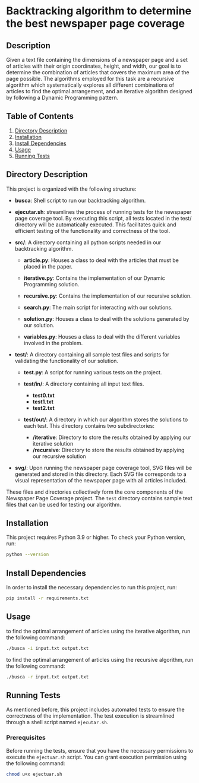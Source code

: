 # Backtracking algorithm to determine the best newspaper page coverage

## Description
Given a text file containing the dimensions of a newspaper page and a set of articles with their origin coordinates, height, and width, our goal is to determine the combination of articles that covers the maximum area of the page possible. The algorithms employed for this task are a recursive algorithm which systematically explores all different combinations of articles to find the optimal arrangement, and an iterative algorithm designed by following a Dynamic Programming pattern.

## Table of Contents
1. [Directory Description](#directory-description)
2. [Installation](#installation)
3. [Install Dependencies](#install-dependencies)
4. [Usage](#usage)
5. [Running Tests](#running-tests)

## Directory Description
This project is organized with the following structure:

- **busca**: Shell script to run our backtracking algorithm.

- **ejecutar.sh**: streamlines the process of running tests for the newspaper page coverage tool. By executing this script, all tests located in the test/ directory will be automatically executed. This facilitates quick and efficient testing of the functionality and correctness of the tool.

- **src/**: A directory containing all python scripts needed in our backtracking algorithm.

  - **article.py**: Houses a class to deal with the articles that must be placed in the paper.

  - **iterative.py**: Contains the implementation of our Dynamic Programming solution.

  - **recursive.py**: Contains the implementation of our recursive solution.

  - **search.py**: The main script for interacting with our solutions.

  - **solution.py**: Houses a class to deal with the solutions generated by our solution.

  - **variables.py**: Houses a class to deal with the different variables involved in the problem.

- **test/**: A directory containing all sample test files and scripts for validating the functionality of our solution.

  - **test.py**: A script for running various tests on the project.

  - **test/in/**: A directory containing all input text files.
    - **test0.txt**
    - **test1.txt**
    - **test2.txt**

  - **test/out/**: A directory in which our algorithm stores the solutions to each test. This directory contains two subdirectories:
    - **/iterative**: Directory to store the results obtained by applying our iterative solution
    - **/recursive**: Directory to store the results obtained by applying our recursive solution
  
- **svg/**: Upon running the newspaper page coverage tool, SVG files will be generated and stored in this directory. Each SVG file corresponds to a visual representation of the newspaper page with all articles included.
  

These files and directories collectively form the core components of the Newspaper Page Coverage project. The `test` directory contains sample text files that can be used for testing our algorithm.

## Installation
This project requires Python 3.9 or higher. To check your Python version, run:
```bash
python --version
```

## Install Dependencies
In order to install the necessary dependencies to run this project, run:
```bash
pip install -r requirements.txt
```

## Usage
to find the optimal arrangement of articles using the iterative algorithm, run the following command:
```bash
./busca -i input.txt output.txt
```

to find the optimal arrangement of articles using the recursive algorithm, run the following command:
```bash
./busca -r input.txt output.txt
```

## Running Tests
As mentioned before, this project includes automated tests to ensure the correctness of the implementation. The test execution is streamlined through a shell script named `ejecutar.sh`.


### Prerequisites
Before running the tests, ensure that you have the necessary permissions to execute the `ejectuar.sh` script. You can grant execution permission using the following command:
```bash
chmod u+x ejectuar.sh
```